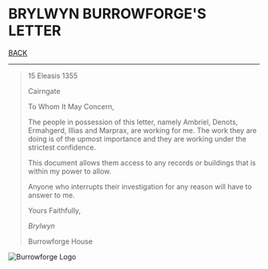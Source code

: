 # BRYLWYN BURROWFORGE'S LETTER 

[BACK](./CULTURE.md)

---

> 15 Eleasis 1355
> 
> Cairngate
> 
> To Whom It May Concern, 
> 
> The people in possession of this letter, namely Ambriel, Denots, Ermahgerd, Illias and Marprax, are working for me. The work they are doing is of the upmost importance and they are working under the strictest confidence. 
> 
> This document allows them access to any records or buildings that is within my power to allow. 
> 
> Anyone who interrupts their investigation for any reason will have to answer to me. 
> 
> Yours Faithfully, 
> 
> *Brylwyn*
> 
> Burrowforge House

![Burrowforge Logo](../IMAGES/BURROWFORGE-LOGO-ICON.png)